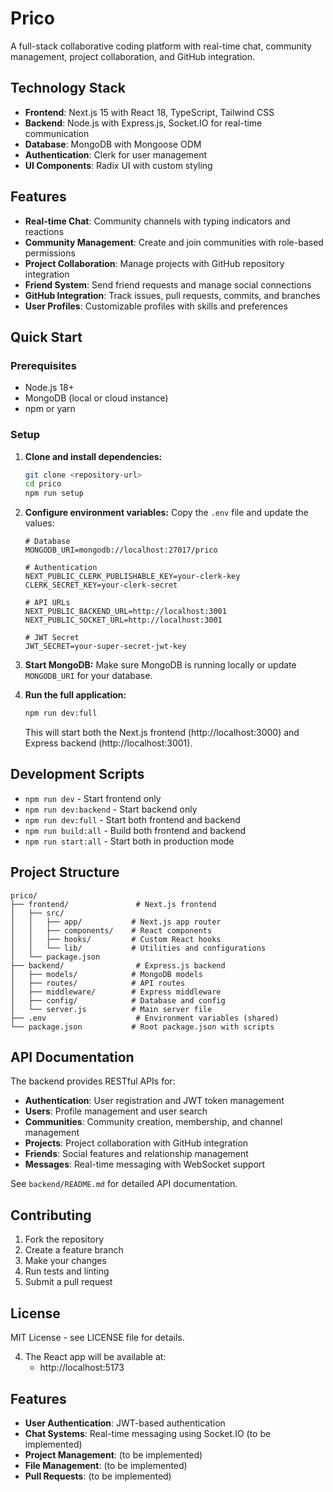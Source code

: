 # Prico

A full-stack collaborative coding platform with real-time chat, community management, project collaboration, and GitHub integration.

## Technology Stack

- **Frontend**: Next.js 15 with React 18, TypeScript, Tailwind CSS
- **Backend**: Node.js with Express.js, Socket.IO for real-time communication
- **Database**: MongoDB with Mongoose ODM
- **Authentication**: Clerk for user management
- **UI Components**: Radix UI with custom styling

## Features

- **Real-time Chat**: Community channels with typing indicators and reactions
- **Community Management**: Create and join communities with role-based permissions
- **Project Collaboration**: Manage projects with GitHub repository integration
- **Friend System**: Send friend requests and manage social connections
- **GitHub Integration**: Track issues, pull requests, commits, and branches
- **User Profiles**: Customizable profiles with skills and preferences

## Quick Start

### Prerequisites

- Node.js 18+
- MongoDB (local or cloud instance)
- npm or yarn

### Setup

1. **Clone and install dependencies:**
   ```bash
   git clone <repository-url>
   cd prico
   npm run setup
   ```

2. **Configure environment variables:**
   Copy the `.env` file and update the values:
   ```env
   # Database
   MONGODB_URI=mongodb://localhost:27017/prico

   # Authentication
   NEXT_PUBLIC_CLERK_PUBLISHABLE_KEY=your-clerk-key
   CLERK_SECRET_KEY=your-clerk-secret

   # API URLs
   NEXT_PUBLIC_BACKEND_URL=http://localhost:3001
   NEXT_PUBLIC_SOCKET_URL=http://localhost:3001

   # JWT Secret
   JWT_SECRET=your-super-secret-jwt-key
   ```

3. **Start MongoDB:**
   Make sure MongoDB is running locally or update `MONGODB_URI` for your database.

4. **Run the full application:**
   ```bash
   npm run dev:full
   ```

   This will start both the Next.js frontend (http://localhost:3000) and Express backend (http://localhost:3001).

## Development Scripts

- `npm run dev` - Start frontend only
- `npm run dev:backend` - Start backend only
- `npm run dev:full` - Start both frontend and backend
- `npm run build:all` - Build both frontend and backend
- `npm run start:all` - Start both in production mode

## Project Structure

```
prico/
├── frontend/               # Next.js frontend
│   ├── src/
│   │   ├── app/           # Next.js app router
│   │   ├── components/    # React components
│   │   ├── hooks/         # Custom React hooks
│   │   └── lib/           # Utilities and configurations
│   └── package.json
├── backend/                # Express.js backend
│   ├── models/            # MongoDB models
│   ├── routes/            # API routes
│   ├── middleware/        # Express middleware
│   ├── config/            # Database and config
│   └── server.js          # Main server file
├── .env                    # Environment variables (shared)
└── package.json           # Root package.json with scripts
```

## API Documentation

The backend provides RESTful APIs for:

- **Authentication**: User registration and JWT token management
- **Users**: Profile management and user search
- **Communities**: Community creation, membership, and channel management
- **Projects**: Project collaboration with GitHub integration
- **Friends**: Social features and relationship management
- **Messages**: Real-time messaging with WebSocket support

See `backend/README.md` for detailed API documentation.

## Contributing

1. Fork the repository
2. Create a feature branch
3. Make your changes
4. Run tests and linting
5. Submit a pull request

## License

MIT License - see LICENSE file for details.

4. The React app will be available at:
   - http://localhost:5173

## Features

- **User Authentication**: JWT-based authentication
- **Chat Systems**: Real-time messaging using Socket.IO (to be implemented)
- **Project Management**: (to be implemented)
- **File Management**: (to be implemented)
- **Pull Requests**: (to be implemented)
